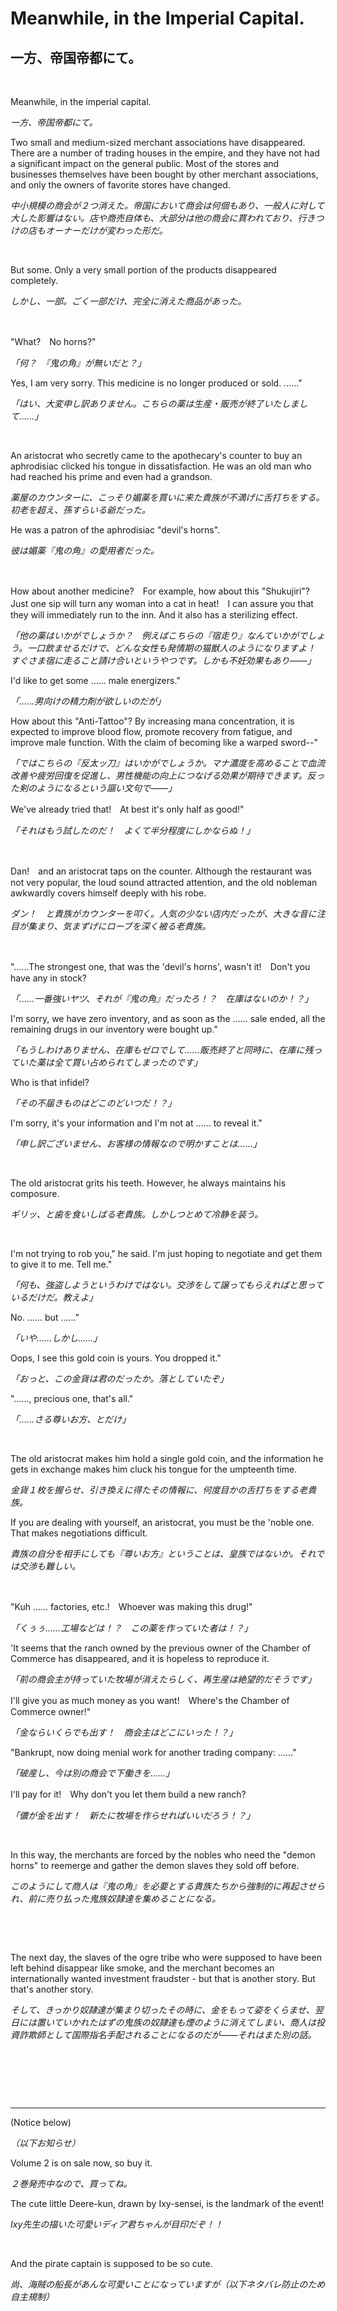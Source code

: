 # Meanwhile, in the Imperial Capital.

## 一方、帝国帝都にて。

&nbsp;

Meanwhile, in the imperial capital.

*一方、帝国帝都にて。*

Two small and medium-sized merchant associations have disappeared. There are a number of trading houses in the empire, and they have not had a significant impact on the general public. Most of the stores and businesses themselves have been bought by other merchant associations, and only the owners of favorite stores have changed.

*中小規模の商会が２つ消えた。帝国において商会は何個もあり、一般人に対して大した影響はない。店や商売自体も、大部分は他の商会に買われており、行きつけの店もオーナーだけが変わった形だ。*

&nbsp;

But some. Only a very small portion of the products disappeared completely.

*しかし、一部。ごく一部だけ、完全に消えた商品があった。*

&nbsp;

"What?　No horns?"

*「何？　『鬼の角』が無いだと？」*

Yes, I am very sorry. This medicine is no longer produced or sold. ......"

*「はい、大変申し訳ありません。こちらの薬は生産・販売が終了いたしまして……」*

&nbsp;

An aristocrat who secretly came to the apothecary's counter to buy an aphrodisiac clicked his tongue in dissatisfaction. He was an old man who had reached his prime and even had a grandson.

*薬屋のカウンターに、こっそり媚薬を買いに来た貴族が不満げに舌打ちをする。初老を超え、孫すらいる爺だった。*

He was a patron of the aphrodisiac "devil's horns".

*彼は媚薬『鬼の角』の愛用者だった。*

&nbsp;

How about another medicine?　For example, how about this "Shukujiri"? Just one sip will turn any woman into a cat in heat!　I can assure you that they will immediately run to the inn. And it also has a sterilizing effect.

*「他の薬はいかがでしょうか？　例えばこちらの『宿走り』なんていかがでしょう。一口飲ませるだけで、どんな女性も発情期の猫獣人のようになりますよ！　すぐさま宿に走ること請け合いというやつです。しかも不妊効果もあり――」*

I'd like to get some ...... male energizers."

*「……男向けの精力剤が欲しいのだが」*

How about this "Anti-Tattoo"? By increasing mana concentration, it is expected to improve blood flow, promote recovery from fatigue, and improve male function. With the claim of becoming like a warped sword--"

*「ではこちらの『反太ッ刀』はいかがでしょうか。マナ濃度を高めることで血流改善や疲労回復を促進し、男性機能の向上につなげる効果が期待できます。反った剣のようになるという謳い文句で――」*

We've already tried that!　At best it's only half as good!"

*「それはもう試したのだ！　よくて半分程度にしかならぬ！」*

&nbsp;

Dan!　and an aristocrat taps on the counter. Although the restaurant was not very popular, the loud sound attracted attention, and the old nobleman awkwardly covers himself deeply with his robe.

*ダン！　と貴族がカウンターを叩く。人気の少ない店内だったが、大きな音に注目が集まり、気まずげにローブを深く被る老貴族。*

&nbsp;

"......The strongest one, that was the 'devil's horns', wasn't it!　Don't you have any in stock?

*「……一番強いヤツ、それが『鬼の角』だったろ！？　在庫はないのか！？」*

I'm sorry, we have zero inventory, and as soon as the ...... sale ended, all the remaining drugs in our inventory were bought up."

*「もうしわけありません、在庫もゼロでして……販売終了と同時に、在庫に残っていた薬は全て買い占められてしまったのです」*

Who is that infidel?

*「その不届きものはどこのどいつだ！？」*

I'm sorry, it's your information and I'm not at ...... to reveal it."

*「申し訳ございません、お客様の情報なので明かすことは……」*

&nbsp;

The old aristocrat grits his teeth. However, he always maintains his composure.

*ギリッ、と歯を食いしばる老貴族。しかしつとめて冷静を装う。*

&nbsp;

I'm not trying to rob you," he said. I'm just hoping to negotiate and get them to give it to me. Tell me."

*「何も、強盗しようというわけではない。交渉をして譲ってもらえればと思っているだけだ。教えよ」*

No. ...... but ......"

*「いや……しかし……」*

Oops, I see this gold coin is yours. You dropped it."

*「おっと、この金貨は君のだったか。落としていたぞ」*

"......, precious one, that's all."

*「……さる尊いお方、とだけ」*

&nbsp;

The old aristocrat makes him hold a single gold coin, and the information he gets in exchange makes him cluck his tongue for the umpteenth time.

*金貨１枚を握らせ、引き換えに得たその情報に、何度目かの舌打ちをする老貴族。*

If you are dealing with yourself, an aristocrat, you must be the 'noble one. That makes negotiations difficult.

*貴族の自分を相手にしても『尊いお方』ということは、皇族ではないか。それでは交渉も難しい。*

&nbsp;

"Kuh ...... factories, etc.!　Whoever was making this drug!"

*「くぅぅ……工場などは！？　この薬を作っていた者は！？」*

'It seems that the ranch owned by the previous owner of the Chamber of Commerce has disappeared, and it is hopeless to reproduce it.

*「前の商会主が持っていた牧場が消えたらしく、再生産は絶望的だそうです」*

I'll give you as much money as you want!　Where's the Chamber of Commerce owner!"

*「金ならいくらでも出す！　商会主はどこにいった！？」*

"Bankrupt, now doing menial work for another trading company: ......"

*「破産し、今は別の商会で下働きを……」*

I'll pay for it!　Why don't you let them build a new ranch?

*「儂が金を出す！　新たに牧場を作らせればいいだろう！？」*

&nbsp;

In this way, the merchants are forced by the nobles who need the "demon horns" to reemerge and gather the demon slaves they sold off before.

*このようにして商人は『鬼の角』を必要とする貴族たちから強制的に再起させられ、前に売り払った鬼族奴隷達を集めることになる。*

&nbsp;

&nbsp;

The next day, the slaves of the ogre tribe who were supposed to have been left behind disappear like smoke, and the merchant becomes an internationally wanted investment fraudster - but that is another story. But that's another story.

*そして、きっかり奴隷達が集まり切ったその時に、金をもって姿をくらませ、翌日には置いていかれたはずの鬼族の奴隷達も煙のように消えてしまい、商人は投資詐欺師として国際指名手配されることになるのだが――それはまた別の話。*

&nbsp;

&nbsp;



&nbsp;

----------------

(Notice below)

*（以下お知らせ）*

Volume 2 is on sale now, so buy it.

*２巻発売中なので、買ってね。*

The cute little Deere-kun, drawn by Ixy-sensei, is the landmark of the event!

*Ixy先生の描いた可愛いディア君ちゃんが目印だぞ！！*

&nbsp;

And the pirate captain is supposed to be so cute.

*尚、海賊の船長があんな可愛いことになっていますが（以下ネタバレ防止のため自主規制）*

